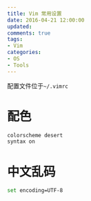 ```yaml
---
title: Vim 常用设置
date: 2016-04-21 12:00:00
updated:
comments: true
tags:
- Vim
categories:
- OS
- Tools
---
```


配置文件位于`~/.vimrc`

<!--more-->

# 配色

```bash
colorscheme desert
syntax on
```

# 中文乱码

```bash
set encoding=UTF-8
```
